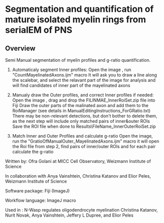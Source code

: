 # Segmentation and quantification of mature isolated myelin rings from serialEM of PNS 

## Overview

Semi Manual segmentation of myelin profiles and g-ratio quantification.
 
1) Automaticaly segment Inner profiles:
	Open the image , run "CountMayelinatedAxons.ijm"  macro 
	It will ask you to draw a line along the scalebar, and select the relavant part of the image for analysis and  
	will find candidates of inner part of the mayelinated axons
 	  
2) Manualy draw the Outer profiles, and correct Inner profiles if needed:
   Open the image , drag and drop the FILINMAE_InnerRoiSet.zip file into Fiji 
   Draw the outer parts of the malinated axon and add them to the RoiManager (see details in ManualEditingInstructions_ForGRatio.txt)
   There may be  non-relevant detections, but don't bother to delete them, 
   as the next step will include only matched pairs of inner&outer ROIs
   Save the ROI file when done to Results\FileName_InnerOuterRoiSet.zip
    
3) Match Inner and Outer Profiles and calculate g-ratio
	Open the image, run the "GratioOfManualOuter_MayelinatedAxons.ijm" macro
	it will open the Roi file from step 2, find pairs of inner/outer ROIs and for each pair calculate the g-ratio


Written by: Ofra Golani at MICC Cell Observatory, Weizmann Institute of Science

In collaboration with Anya Vainshtein, Christina Katanov and Elior Peles, Weizmann Institute of Science

Software package: Fiji (ImageJ)

Workflow language: ImageJ macro

Used in : 
N-Wasp regulates oligodendrocyte myelination
Christina Katanov, Nurit Novak, Anya Vainshtein, Jeffery L Dupree, and Elior Peles

 



